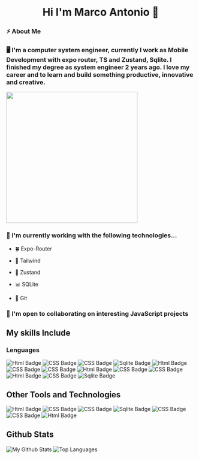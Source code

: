 <div>
     <h1 align="center">Hi I'm Marco Antonio 👋</h1>
</div>

<div>
  <div>
  
  ### ⚡ About Me

<div width="280">



<span> 

### 🖥️ I'm a computer system engineer, currently I work as Mobile Development with expo router, TS and Zustand, Sqlite. I finished my degree as system engineer 2 years ago. I love my career and to learn and build something productive, innovative and creative.</span> 

<span>
<img src="https://i.giphy.com/media/v1.Y2lkPTc5MGI3NjExcHh2b3g2NW12cmtnMDNuZGpmcm5jcnU5bXF1MjZ2cHpiYnY4eDFxYyZlcD12MV9pbnRlcm5hbF9naWZfYnlfaWQmY3Q9Zw/BeAk6zYaR3gCk/giphy.gif" width="350" />
</span>


### 🚀 I'm currently working with the following technologies...

* 🍀 Expo-Router

* 🍭 Tailwind

* 🐻 Zustand

* 📊 SQLite

*  📁 Git

  </div>
  
</div>

 ### 🤝  I'm open to collaborating on interesting JavaScript projects

 ## My skills Include

 ### Lenguages

<div id="badges">
  <img src="https://img.shields.io/badge/html5-%23E34F26.svg?style=for-the-badge&logo=html5&logoColor=white" alt="Html Badge"/>
  <img src="https://img.shields.io/badge/css3-%231572B6.svg?style=for-the-badge&logo=css3&logoColor=white" alt="CSS Badge"/>
  <img src="https://img.shields.io/badge/javascript-%23FFEB3B.svg?style=for-the-badge&logo=javascript&logoColor=black" alt="CSS Badge"/>
  <img src="https://img.shields.io/badge/elixir-%234B275F.svg?style=for-the-badge&logo=elixir&logoColor=white" alt="Sqlite Badge"/>
  <img src="https://img.shields.io/badge/tailwindcss-%2338B2AC.svg?style=for-the-badge&logo=tailwind-css&logoColor=white" alt="Html Badge"/>
  <img src="https://img.shields.io/badge/redux-%23593d88.svg?style=for-the-badge&logo=redux&logoColor=white" alt="CSS Badge"/>
  <img src="https://img.shields.io/badge/expo-1C1E24?style=for-the-badge&logo=expo&logoColor=#D04A37" alt="CSS Badge"/>
    <img src="https://img.shields.io/badge/node.js-6DA55F?style=for-the-badge&logo=node.js&logoColor=white" alt="Html Badge"/>
  <img src="https://img.shields.io/badge/react-%2320232a.svg?style=for-the-badge&logo=react&logoColor=%2361DAFB" alt="CSS Badge"/>
    <img src="https://img.shields.io/badge/JWT-black?style=for-the-badge&logo=JSON%20web%20tokens)" alt="CSS Badge"/>
      <img src="https://img.shields.io/badge/git-%23F05033.svg?style=for-the-badge&logo=git&logoColor=white" alt="Html Badge"/>
  <img src="https://img.shields.io/badge/express.js-%23404d59.svg?style=for-the-badge&logo=express&logoColor=%2361DAFB" alt="CSS Badge"/>
  <img src="https://img.shields.io/badge/sqlite-%2307405e.svg?style=for-the-badge&logo=sqlite&logoColor=white" alt="Sqlite Badge"/>
</div>


## Other Tools and Technologies

<div id="badges">
  <img src="https://img.shields.io/badge/Visual%20Studio%20Code-0078d7.svg?style=for-the-badge&logo=visual-studio-code&logoColor=white" alt="Html Badge"/>
  <img src="https://img.shields.io/badge/Spotify-1ED760?style=for-the-badge&logo=spotify&logoColor=white" alt="CSS Badge"/>
  <img src="https://img.shields.io/badge/Ubuntu-E95420?style=for-the-badge&logo=ubuntu&logoColor=white" alt="CSS Badge"/>
  <img src="https://img.shields.io/badge/Discord-%235865F2.svg?style=for-the-badge&logo=discord&logoColor=white" alt="Sqlite Badge"/>
  <img src="https://img.shields.io/badge/linkedin-%230077B5.svg?style=for-the-badge&logo=linkedin&logoColor=white" alt="CSS Badge"/>
  <img src="https://img.shields.io/badge/-Stackoverflow-FE7A16?style=for-the-badge&logo=stack-overflow&logoColor=white" alt="CSS Badge"/>
    <img src="https://img.shields.io/badge/dev.to-0A0A0A?style=for-the-badge&logo=dev.to&logoColor=white" alt="Html Badge"/>
  
</div>


## Github Stats

<img align="center" src="https://github-readme-stats.vercel.app/api?username=marcknova&include_all_commits=true&count_private=true&show_icons=true&line_height=20&title_color=2B5BBD&icon_color=1124BB&text_color=A1A1A1&bg_color=0,000000,130F40" alt="My Github Stats"/>   <img align="center" src="https://github-readme-stats.vercel.app/api/top-langs/?username=marcknova&layout=compact&title_color=2B5BBD&text_color=A1A1A1&bg_color=0,000000,130F40" alt="Top Languages"/>

<!--
**marcknova/marcknova** is a ✨ _special_ ✨ repository because its `README.md` (this file) appears on your GitHub profile.

Here are some ideas to get you started:

- 🔭 I’m currently working on ...
- 🌱 I’m currently learning ...
- 👯 I’m looking to collaborate on ...
- 🤔 I’m looking for help with ...
- 💬 Ask me about ...
- 📫 How to reach me: ...
- 😄 Pronouns: ...
- ⚡ Fun fact: ...
-->

<style>
h1 {
  text-align: center;
}
</style>
